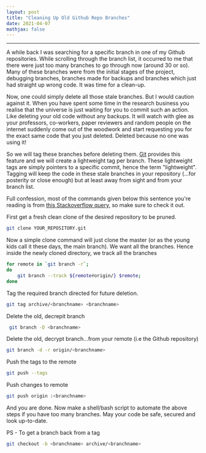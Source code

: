```yaml
---
layout: post
title: "Cleaning Up Old Github Repo Branches"
date: 2021-04-07
mathjax: false
---
```

----------------

A while back I was searching for a specific branch in one of my Github repositories.
While scrolling through the branch list, it occurred to me that there were just too many branches to go through now (around 30 or so).
Many of these branches were from the initial stages of the project, debugging branches, branches made for backups and branches which just
had straight up wrong code. It was time for a clean-up.

Now, one could simply delete all those stale branches. But I would caution against it. When you have spent some time in the
research business you realise that the universe is just waiting for you to commit such an action. Like deleting your old code
without any backups. It will watch with glee as your professors, co-workers, paper reviewers and random people on the internet 
suddenly come out of the woodwork and start requesting you for the exact same code that you just deleted. Deleted because no one was using it!  

So we will tag these branches before deleting them. [Git](https://git-scm.com/book/en/v2/Git-Basics-Tagging) provides this feature and we will create a lightweight tag per branch. These lightweight tags are simply pointers to a specific commit, hence the term "lightweight".
Tagging will keep the code in these stale branches in your repository (...for posterity or close enough) but at least away from sight 
and from your branch list.

Full confession, most of the commands given below this sentence you're reading is from [this Stackoverflow query](https://stackoverflow.com/questions/1307114/how-can-i-archive-git-branches), so make sure to check it out.  

First get a fresh clean clone of the desired repository to be pruned.
```bash
git clone YOUR_REPOSITORY.git
```

Now a simple clone command will just clone the master (or as the young kids call it these days, the main branch). We want all the branches.
Hence inside the newly cloned directory, we track all the branches

```bash
for remote in `git branch -r`; 
do 
    git branch --track ${remote#origin/} $remote; 
done
```

Tag the required branch directed for future deletion.
```bash
git tag archive/<branchname> <branchname>
```

Delete the old, decrepit branch
```bash
 git branch -D <branchname>
```

Delete the old, decrypt branch...from your remote (i.e the Github repository)
```bash
git branch -d -r origin/<branchname>
```

Push the tags to the remote
```bash
git push --tags
```

Push changes to remote
```bash
git push origin :<branchname>
```

And you are done. Now make a shell/bash script to automate the above steps if you have too many branches. May your code be safe, secured and look up-to-date.


PS - To get a branch back from a tag
```bash
git checkout -b <branchname> archive/<branchname>
```
